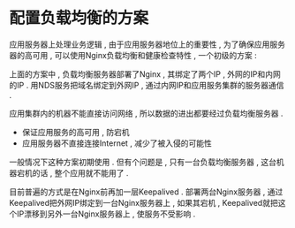 # 配置负载均衡的方案

应用服务器上处理业务逻辑 , 由于应用服务器地位上的重要性 , 为了确保应用服务器的高可用 , 可以使用Nginx负载均衡和健康检查特性 , 一个初级的方案 :

上面的方案中 , 负载均衡服务器部署了Nginx , 其绑定了两个IP , 外网的IP和内网的IP . 用NDS服务把域名绑定到外网IP , 通过内网IP和应用服务集群的服务器通信 .

应用集群内的机器不能直接访问网络 , 所以数据的进出都要经过负载均衡服务器 .

* 保证应用服务的高可用 , 防宕机
* 应用服务器不直接连接Internet , 减少了被入侵的可能性

一般情况下这种方案初期使用 . 但有个问题是 , 只有一台负载均衡服务器 , 这台机器宕机的话 , 整个应用就不能用了 .

目前普遍的方式是在Nginx前再加一层Keepalived . 部署两台Nginx服务器 , 通过Keepalived把外网IP绑定到一台Nginx服务器上 , 如果其宕机 , Keepalived就把这个IP漂移到另外一台Nginx服务器上 , 使服务不受影响 .

